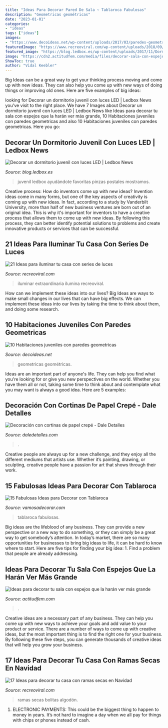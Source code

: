 ```yaml
---
title: "Ideas Para Decorar Pared De Sala ~ Tablaroca Fabulosas"
description: "Geometricas geométricas"
date: "2023-01-01"
categories:
- "ideas"
tags: ["ideas"]
images:
- "https://www.decoideas.net/wp-content/uploads/2017/03/paredes-geometricas-1.jpg"
featuredImage: "https://www.recreoviral.com/wp-content/uploads/2018/09/decoración-con-series-de-luces-recreoviral-3-1-525x700.jpg"
featured_image: "https://blog.ledbox.es/wp-content/uploads/2017/11/Dormitorio-juvenil-LED.jpg"
image: "https://cdn2.actitudfem.com/media/files/decorar-sala-con-espejos-para-hacerla-ver-mas-amplia-18.jpg"
ShowToc: true
author: "Vidal Keebler"
---
```



Big Ideas can be a great way to get your thinking process moving and come up with new ideas. They can also help you come up with new ways of doing things or improving old ones. Here are five examples of big ideas: 

	

		
looking for Decorar un dormitorio juvenil con luces LED | Ledbox News you've visit to the right place. We have 7 Images about Decorar un dormitorio juvenil con luces LED | Ledbox News like Ideas para decorar tu sala con espejos que la harán ver más grande, 10 Habitaciones juveniles con paredes geometricas and also 10 Habitaciones juveniles con paredes geometricas. Here you go:
		
    
## Decorar Un Dormitorio Juvenil Con Luces LED | Ledbox News

<img loading=lazy src="https://blog.ledbox.es/wp-content/uploads/2017/11/Dormitorio-juvenil-LED.jpg" onerror="this.onerror=null;this.src='https://tse1.mm.bing.net/th?id=OIP.SN8yP7N8DtvR8CQ-1bIEzgHaJ4&amp;pid=15.1';" alt="Decorar un dormitorio juvenil con luces LED | Ledbox News">

_Source: blog.ledbox.es_

>juvenil ledbox ayudándote favoritas pinzas postales mostramos. 

	

Creative process: How do inventors come up with new ideas?
Invention ideas come in many forms, but one of the key aspects of creativity is coming up with new ideas. In fact, according to a study by Vanderbilt University, more than half of new business ventures are born out of an original idea. This is why it's important for inventors to have a creative process that allows them to come up with new ideas. By following this process, they can better identify potential solutions to problems and create innovative products or services that can be successful.

    
## 21 Ideas Para Iluminar Tu Casa Con Series De Luces

<img loading=lazy src="https://www.recreoviral.com/wp-content/uploads/2018/09/decoración-con-series-de-luces-recreoviral-3-1-525x700.jpg" onerror="this.onerror=null;this.src='https://tse4.mm.bing.net/th?id=OIP.tO01FsHPYeSqzhHA09wKEgHaJ4&amp;pid=15.1';" alt="21 Ideas para iluminar tu casa con series de luces">

_Source: recreoviral.com_

>iluminar extraordinaria ilumina recreoviral. 

	

How can we implement these ideas into our lives?
Big Ideas are ways to make small changes in our lives that can have big effects. We can implement these ideas into our lives by taking the time to think about them, and doing some research.

    
## 10 Habitaciones Juveniles Con Paredes Geometricas

<img loading=lazy src="https://www.decoideas.net/wp-content/uploads/2017/03/paredes-geometricas-1.jpg" onerror="this.onerror=null;this.src='https://tse3.mm.bing.net/th?id=OIP.vU3PbbYH8yPgsrdgsHofgAHaJ_&amp;pid=15.1';" alt="10 Habitaciones juveniles con paredes geometricas">

_Source: decoideas.net_

>geometricas geométricas. 

	

Ideas are an important part of anyone's life. They can help you find what you're looking for or give you new perspectives on the world. Whether you have them all or not, taking some time to think about and contemplate what you may want is always a good idea. Here are 5 examples: 

    
## Decoración Con Cortinas De Papel Crepé - Dale Detalles

<img loading=lazy src="https://i0.wp.com/www.daledetalles.com/wp-content/uploads/2016/08/decoracion-con-papel-creppe11.jpg" onerror="this.onerror=null;this.src='https://tse4.mm.bing.net/th?id=OIP.73AYR7cC5FNpTyb599bt2AHaJ5&amp;pid=15.1';" alt="Decoración con cortinas de papel crepé - Dale Detalles">

_Source: daledetalles.com_

>. 

	

Creative people are always up for a new challenge, and they enjoy all the different mediums that artists use. Whether it’s painting, drawing, or sculpting, creative people have a passion for art that shows through their work.

    
## 15 Fabulosas Ideas Para Decorar Con Tablaroca

<img loading=lazy src="http://vamosadecorar.com/wp-content/uploads/2017/11/deco-tablaroca-28.jpg" onerror="this.onerror=null;this.src='https://tse1.mm.bing.net/th?id=OIP.Zl24lO1UagiXMqlGEuuv6wHaJ4&amp;pid=15.1';" alt="15 Fabulosas Ideas para Decorar con Tablaroca">

_Source: vamosadecorar.com_

>tablaroca fabulosas. 

	

Big ideas are the lifeblood of any business. They can provide a new perspective or a new way to do something, or they can simply be a great way to get somebody’s attention. In today’s market, there are so many opportunities for businesses to bring big ideas to life, it can be hard to know where to start. Here are five tips for finding your big idea: 1. Find a problem that people are already addressing.

    
## Ideas Para Decorar Tu Sala Con Espejos Que La Harán Ver Más Grande

<img loading=lazy src="https://cdn2.actitudfem.com/media/files/decorar-sala-con-espejos-para-hacerla-ver-mas-amplia-18.jpg" onerror="this.onerror=null;this.src='https://tse4.mm.bing.net/th?id=OIP.efj5OrX0PfceqMjhX_sFVwHaEK&amp;pid=15.1';" alt="Ideas para decorar tu sala con espejos que la harán ver más grande">

_Source: actitudfem.com_

>. 

	

Creative ideas are a necessary part of any business. They can help you come up with new ways to achieve your goals and add value to your product or service. There are a number of ways to come up with creative ideas, but the most important thing is to find the right one for your business. By following these five steps, you can generate thousands of creative ideas that will help you grow your business.

    
## 17 Ideas Para Decorar Tu Casa Con Ramas Secas En Navidad

<img loading=lazy src="https://www.recreoviral.com/wp-content/uploads/2017/12/Ramas-Navidad-11.jpg" onerror="this.onerror=null;this.src='https://tse1.mm.bing.net/th?id=OIP.zd9Qe_Hyq1C2glMwxqthyAHaNK&amp;pid=15.1';" alt="17 Ideas para decorar tu casa con ramas secas en Navidad">

_Source: recreoviral.com_

>ramas secas bolitas algodón. 

	

1. ELECTRONIC PAYMENTS: This could be the biggest thing to happen to money in years. It’s not hard to imagine a day when we all pay for things with chips or phones instead of cash. 

